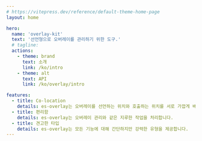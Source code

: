 ```yaml
---
# https://vitepress.dev/reference/default-theme-home-page
layout: home

hero:
  name: 'overlay-kit'
  text: '선언형으로 오버레이를 관리하기 위한 도구.'
  # tagline:
  actions:
    - theme: brand
      text: 소개
      link: /ko/intro
    - theme: alt
      text: API
      link: /ko/overlay/intro

features:
  - title: Co-location
    details: es-overlay는 오버레이를 선언하는 위치와 호출하는 위치를 서로 가깝게 배치하여 co-location을 달성합니다.
  - title: 편리함
    details: es-overlay는 오버레이 관리와 같은 지루한 작업을 처리합니다.
  - title: 견고한 타입
    details: es-overlay는 모든 기능에 대해 간단하지만 강력한 유형을 제공합니다.
---
```

